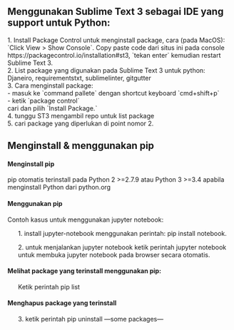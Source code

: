 <h2>Menggunakan Sublime Text 3 sebagai IDE yang support untuk Python:</h2>
1. Install Package Control untuk menginstall package, cara (pada MacOS): `Click View > Show Console`. Copy paste code dari situs ini pada console https://packagecontrol.io/installation#st3, `tekan enter` kemudian restart Sublime Text 3.<br />
2. List package yang digunakan pada Sublime Text 3 untuk python: Djaneiro, requirementstxt, sublimelinter, gitgutter<br />
3. Cara menginstall package: <br />
    - masuk ke `command pallete` dengan shortcut keyboard `cmd+shift+p` <br />
    - ketik `package control` <br />
cari dan pilih `Install Package.` <br />
4. tunggu ST3 mengambil repo untuk list package <br />
5. cari package yang diperlukan di point nomor 2. <br />

<h2>Menginstall & menggunakan pip</h2>

<h4>Menginstall pip</h4>
pip otomatis terinstall pada Python 2 >=2.7.9 atau Python 3 >=3.4 apabila menginstall Python dari python.org

<h4>Menggunakan pip</h4>
Contoh kasus untuk menggunakan jupyter notebook: <br />
<ol>1. install jupyter-notebook menggunakan perintah: pip install notebook. </ol>
<ol>2. untuk menjalankan jupyter notebook ketik perintah jupyter notebook untuk membuka jupyter notebook pada browser secara otomatis.</ol> 
<h4>Melihat package yang terinstall menggunakan pip:</h4>
<ol>Ketik perintah pip list</ol>
<h4>Menghapus package yang terinstall</h4>
<ol>3. ketik perintah pip uninstall —some packages—</ol>